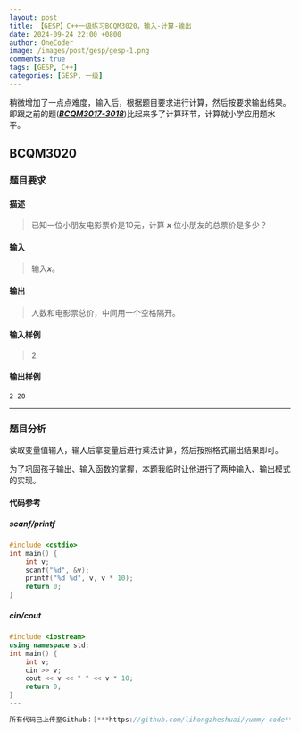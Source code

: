```yaml
---
layout: post
title: 【GESP】C++一级练习BCQM3020，输入-计算-输出
date: 2024-09-24 22:00 +0800
author: OneCoder
image: /images/post/gesp/gesp-1.png
comments: true
tags: [GESP, C++]
categories: [GESP, 一级]
---
```

稍微增加了一点点难度，输入后，根据题目要求进行计算，然后按要求输出结果。即跟之前的题([***BCQM3017-3018***](https://www.coderli.com/gesp-1-bcqm3017-3018/))比起来多了计算环节，计算就小学应用题水平。

<!--more-->

## BCQM3020

### 题目要求

#### 描述

>已知一位小朋友电影票价是10元，计算 ***x*** 位小朋友的总票价是多少？

#### 输入

>输入***x***。

#### 输出

>人数和电影票总价，中间用一个空格隔开。

#### 输入样例

>2

#### 输出样例

```console
2 20
```

---

### 题目分析

读取变量值输入，输入后拿变量后进行乘法计算，然后按照格式输出结果即可。

为了巩固孩子输出、输入函数的掌握，本题我临时让他进行了两种输入、输出模式的实现。

#### 代码参考

##### **scanf/printf**

```cpp
#include <cstdio>
int main() {
    int v;
    scanf("%d", &v);
    printf("%d %d", v, v * 10);
    return 0;
}
```

##### **cin/cout**

```cpp
#include <iostream>
using namespace std;
int main() {
    int v;
    cin >> v;
    cout << v << " " << v * 10;
    return 0;
}
---

所有代码已上传至Github：[***https://github.com/lihongzheshuai/yummy-code***](https://github.com/lihongzheshuai/yummy-code)
